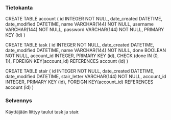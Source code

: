 ### Tietokanta

CREATE TABLE account (
	id INTEGER NOT NULL, 
	date_created DATETIME, 
	date_modified DATETIME, 
	name VARCHAR(144) NOT NULL, 
	username VARCHAR(144) NOT NULL, 
	password VARCHAR(144) NOT NULL, 
	PRIMARY KEY (id)
)

CREATE TABLE task (
	id INTEGER NOT NULL, 
	date_created DATETIME, 
	date_modified DATETIME, 
	name VARCHAR(144) NOT NULL, 
	done BOOLEAN NOT NULL, 
	account_id INTEGER, 
	PRIMARY KEY (id), 
	CHECK (done IN (0, 1)), 
	FOREIGN KEY(account_id) REFERENCES account (id)
)

CREATE TABLE stair (
	id INTEGER NOT NULL, 
	date_created DATETIME, 
	date_modified DATETIME, 
	stair_letter VARCHAR(144) NOT NULL, 
	account_id INTEGER, 
	PRIMARY KEY (id), 
	FOREIGN KEY(account_id) REFERENCES account (id)
)

### Selvennys

Käyttäjään liittyy taulut task ja stair.



